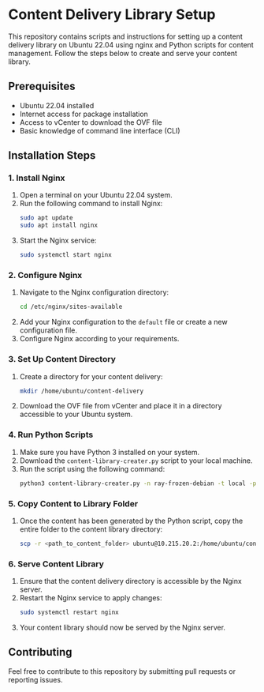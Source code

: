 # Content Delivery Library Setup

This repository contains scripts and instructions for setting up a content delivery library on Ubuntu 22.04 using nginx and Python scripts for content management. Follow the steps below to create and serve your content library.

## Prerequisites
- Ubuntu 22.04 installed
- Internet access for package installation
- Access to vCenter to download the OVF file
- Basic knowledge of command line interface (CLI)

## Installation Steps

### 1. Install Nginx
1. Open a terminal on your Ubuntu 22.04 system.
2. Run the following command to install Nginx:
    ```bash
    sudo apt update
    sudo apt install nginx
    ```
3. Start the Nginx service:
    ```bash
    sudo systemctl start nginx
    ```

### 2. Configure Nginx
1. Navigate to the Nginx configuration directory:
    ```bash
    cd /etc/nginx/sites-available
    ```
2. Add your Nginx configuration to the `default` file or create a new configuration file.
3. Configure Nginx according to your requirements.

### 3. Set Up Content Directory
1. Create a directory for your content delivery:
    ```bash
    mkdir /home/ubuntu/content-delivery
    ```
2. Download the OVF file from vCenter and place it in a directory accessible to your Ubuntu system.

### 4. Run Python Scripts
1. Make sure you have Python 3 installed on your system.
2. Download the `content-library-creater.py` script to your local machine.
3. Run the script using the following command:
    ```bash
    python3 content-library-creater.py -n ray-frozen-debian -t local -p <path_to_ovf_folder>
    ```

### 5. Copy Content to Library Folder
1. Once the content has been generated by the Python script, copy the entire folder to the content library directory:
    ```bash
    scp -r <path_to_content_folder> ubuntu@10.215.20.2:/home/ubuntu/content-delivery
    ```

### 6. Serve Content Library
1. Ensure that the content delivery directory is accessible by the Nginx server.
2. Restart the Nginx service to apply changes:
    ```bash
    sudo systemctl restart nginx
    ```
3. Your content library should now be served by the Nginx server.

## Contributing
Feel free to contribute to this repository by submitting pull requests or reporting issues.

